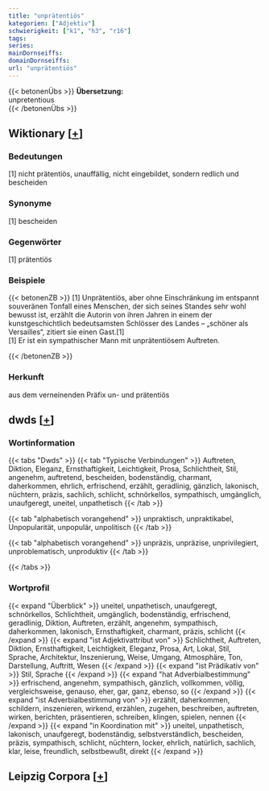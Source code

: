 ```yaml
---
title: "unprätentiös"
kategorien: ["Adjektiv"]
schwierigkeit: ["k1", "h3", "r16"]
tags:
series:
mainDornseiffs:
domainDornseiffs:
url: "unprätentiös"
---
```


{{< betonenÜbs >}}
**Übersetzung:**  
unpretentious  
{{< /betonenÜbs >}}

## Wiktionary [[+](https://de.wiktionary.org/wiki/unprätentiös)]

### Bedeutungen
[1] nicht prätentiös, unauffällig, nicht eingebildet, sondern redlich und bescheiden  

### Synonyme
[1] bescheiden  

### Gegenwörter
[1] prätentiös  

### Beispiele
{{< betonenZB >}}
[1] Unprätentiös, aber ohne Einschränkung im entspannt souveränen Tonfall eines Menschen, der sich seines Standes sehr wohl bewusst ist, erzählt die Autorin von ihren Jahren in einem der kunstgeschichtlich bedeutsamsten Schlösser des Landes – „schöner als Versailles“, zitiert sie einen Gast.[1]  
[1] Er ist ein sympathischer Mann mit unprätentiösem Auftreten.  

{{< /betonenZB >}}
### Herkunft
aus dem verneinenden Präfix un- und prätentiös  



## dwds [[+](https://www.dwds.de/wb/unprätentiös)]

### Wortinformation
{{< tabs "Dwds" >}}
{{< tab "Typische Verbindungen" >}}
Auftreten, Diktion, Eleganz, Ernsthaftigkeit, Leichtigkeit, Prosa, Schlichtheit, Stil, angenehm, auftretend, bescheiden, bodenständig, charmant, daherkommen, ehrlich, erfrischend, erzählt, geradlinig, gänzlich, lakonisch, nüchtern, präzis, sachlich, schlicht, schnörkellos, sympathisch, umgänglich, unaufgeregt, uneitel, unpathetisch
{{< /tab >}}

{{< tab "alphabetisch vorangehend" >}}
unpraktisch, unpraktikabel, Unpopularität, unpopulär, unpolitisch
{{< /tab >}}

{{< tab "alphabetisch vorangehend" >}}
unpräzis, unpräzise, unprivilegiert, unproblematisch, unproduktiv
{{< /tab >}}

{{< /tabs >}}

### Wortprofil
{{< expand "Überblick" >}} uneitel, unpathetisch, unaufgeregt, schnörkellos, Schlichtheit, umgänglich, bodenständig, erfrischend, geradlinig, Diktion, Auftreten, erzählt, angenehm, sympathisch, daherkommen, lakonisch, Ernsthaftigkeit, charmant, präzis, schlicht {{< /expand >}}
{{< expand "ist Adjektivattribut von" >}} Schlichtheit, Auftreten, Diktion, Ernsthaftigkeit, Leichtigkeit, Eleganz, Prosa, Art, Lokal, Stil, Sprache, Architektur, Inszenierung, Weise, Umgang, Atmosphäre, Ton, Darstellung, Auftritt, Wesen {{< /expand >}}
{{< expand "ist Prädikativ von" >}} Stil, Sprache {{< /expand >}}
{{< expand "hat Adverbialbestimmung" >}} erfrischend, angenehm, sympathisch, gänzlich, vollkommen, völlig, vergleichsweise, genauso, eher, gar, ganz, ebenso, so {{< /expand >}}
{{< expand "ist Adverbialbestimmung von" >}} erzählt, daherkommen, schildern, inszenieren, wirkend, erzählen, zugehen, beschreiben, auftreten, wirken, berichten, präsentieren, schreiben, klingen, spielen, nennen {{< /expand >}}
{{< expand "in Koordination mit" >}} uneitel, unpathetisch, lakonisch, unaufgeregt, bodenständig, selbstverständlich, bescheiden, präzis, sympathisch, schlicht, nüchtern, locker, ehrlich, natürlich, sachlich, klar, leise, freundlich, selbstbewußt, direkt {{< /expand >}}

## Leipzig Corpora [[+](https://corpora.uni-leipzig.de/en/res?word=unprätentiös&corpusId=deu_newscrawl-public_2018)]

